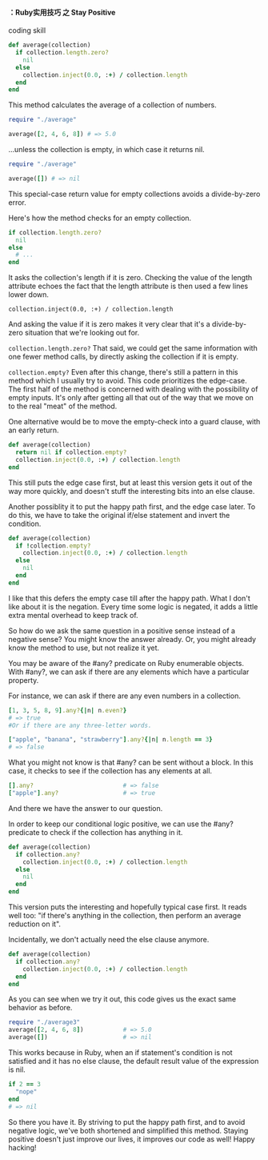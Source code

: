 #### ：Ruby实用技巧 之 Stay Positive 

coding skill

```ruby
def average(collection)
  if collection.length.zero?
    nil
  else
    collection.inject(0.0, :+) / collection.length
  end
end
```

This method calculates the average of a collection of numbers.

```ruby
require "./average"

average([2, 4, 6, 8]) # => 5.0
```

…unless the collection is empty, in which case it returns nil.

```ruby
require "./average"

average([]) # => nil
```

This special-case return value for empty collections avoids a divide-by-zero error.

Here's how the method checks for an empty collection.

```ruby
if collection.length.zero?
  nil
else
  # ...
end
```

It asks the collection's length if it is zero. Checking the value of the length attribute echoes the fact that the length attribute is then used a few lines lower down.


`collection.inject(0.0, :+) / collection.length`

And asking the value if it is zero makes it very clear that it's a divide-by-zero situation that we're looking out for.

`collection.length.zero?`
That said, we could get the same information with one fewer method calls, by directly asking the collection if it is empty.

`collection.empty?`
Even after this change, there's still a pattern in this method which I usually try to avoid. This code prioritizes the edge-case. The first half of the method is concerned with dealing with the possibility of empty inputs. It's only after getting all that out of the way that we move on to the real "meat" of the method.

One alternative would be to move the empty-check into a guard clause, with an early return.

```ruby
def average(collection)
  return nil if collection.empty?
  collection.inject(0.0, :+) / collection.length
end
```

This still puts the edge case first, but at least this version gets it out of the way more quickly, and doesn't stuff the interesting bits into an else clause.

Another possiblity it to put the happy path first, and the edge case later. To do this, we have to take the original if/else statement and invert the condition.

```ruby
def average(collection)
  if !collection.empty?
    collection.inject(0.0, :+) / collection.length
  else
    nil
  end
end
```

I like that this defers the empty case till after the happy path. What I don't like about it is the negation. Every time some logic is negated, it adds a little extra mental overhead to keep track of.

So how do we ask the same question in a positive sense instead of a negative sense? You might know the answer already. Or, you might already know the method to use, but not realize it yet.

You may be aware of the #any? predicate on Ruby enumerable objects. With #any?, we can ask if there are any elements which have a particular property.

For instance, we can ask if there are any even numbers in a collection.

```ruby
[1, 3, 5, 8, 9].any?{|n| n.even?}
# => true
#Or if there are any three-letter words.

["apple", "banana", "strawberry"].any?{|n| n.length == 3}
# => false
```

What you might not know is that #any? can be sent without a block. In this case, it checks to see if the collection has any elements at all.

```ruby
[].any?                         # => false
["apple"].any?                  # => true
```

And there we have the answer to our question.

In order to keep our conditional logic positive, we can use the #any? predicate to check if the collection has anything in it.

```ruby
def average(collection)
  if collection.any?
    collection.inject(0.0, :+) / collection.length
  else
    nil
  end
end
```

This version puts the interesting and hopefully typical case first. It reads well too: "if there's anything in the collection, then perform an average reduction on it".

Incidentally, we don't actually need the else clause anymore.

```ruby
def average(collection)
  if collection.any?
    collection.inject(0.0, :+) / collection.length
  end
end
```

As you can see when we try it out, this code gives us the exact same behavior as before.

```ruby
require "./average3"
average([2, 4, 6, 8])           # => 5.0
average([])                     # => nil
```

This works because in Ruby, when an if statement's condition is not satisfied and it has no else clause, the default result value of the expression is nil.

```ruby
if 2 == 3
  "nope"
end
# => nil
```
So there you have it. By striving to put the happy path first, and to avoid negative logic, we've both shortened and simplified this method. Staying positive doesn't just improve our lives, it improves our code as well! Happy hacking!

